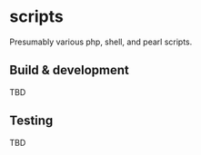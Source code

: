 # scripts

Presumably various php, shell, and pearl scripts.  

## Build & development

TBD

## Testing

TBD
